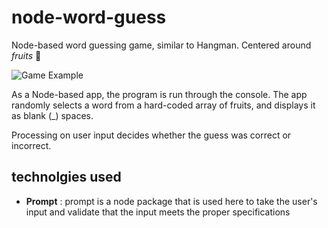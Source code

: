 # node-word-guess
Node-based word guessing game, similar to Hangman.
Centered around _fruits_ :strawberry:

![Game Example](https://i.imgur.com/GOqts0t.png)

As a Node-based app, the program is run through the console.
The app randomly selects a word from a hard-coded array of fruits, and displays it as blank (_) spaces.

Processing on user input decides whether the guess was correct or incorrect.

## technolgies used
* __Prompt__ : prompt is a node package that is used here to take the user's input and validate that the input meets the proper specifications
